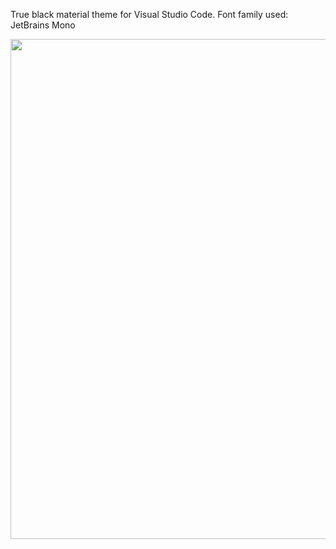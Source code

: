 True black material theme for Visual Studio Code.
Font family used: JetBrains Mono

<p align="center">
  <img width="800px" src="https://i.ibb.co/F8h59Y1/QYi-VZDFEfe.png">
</p>
